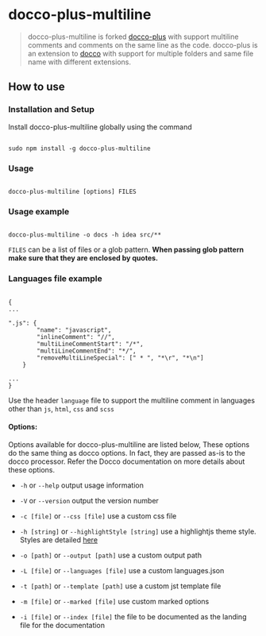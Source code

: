 # docco-plus-multiline

> docco-plus-multiline is forked [docco-plus](https://github.com/smravi/docco-plus) with support multiline comments and comments on the same line as the code.
> docco-plus is an extension to [docco](http://jashkenas.github.io/docco/) with support for multiple folders and same file name with different extensions.


## How to use

### Installation and Setup

Install docco-plus-multiline globally using the command

```shell

sudo npm install -g docco-plus-multiline

```

### Usage

```shell

docco-plus-multiline [options] FILES

```


### Usage example

```shell

docco-plus-multiline -o docs -h idea src/**

```
`FILES` can be a list of files or a glob pattern. **When passing glob pattern make sure that they are enclosed by quotes.**

### Languages file example

```shell

{
...

".js": {
        "name": "javascript",
        "inlineComment": "//",
        "multiLineCommentStart": "/*",
        "multiLineCommentEnd": "*/",
        "removeMultiLineSpecial": [" * ", "*\r", "*\n"]
    }

...
}

```
Use the header `language` file to support the multiline comment in languages ​​other than `js`, `html`, `css` and `scss`

#### Options:

Options available for docco-plus-multiline are listed below, These options do the same thing as docco options. In fact, they are
passed as-is to the docco processor. Refer the Docco documentation on more details about these options.

 - `-h` or `--help` output usage information

 - `-V` or `--version` output the version number

 - `-c [file]` or `--css [file]` use a custom css file

 - `-h [string]` or `--highlightStyle [string]` use a highlightjs theme style. Styles are detailed [here](https://highlightjs.org/static/demo/)

 - `-o [path]` or `--output [path]` use a custom output path

 - `-L [file]` or `--languages [file]` use a custom languages.json

 - `-t [path]` or `--template [path]` use a custom jst template file

 - `-m [file]` or `--marked [file]` use custom marked options

 - `-i [file]` or `--index [file]` the file to be documented as the landing file for the documentation
